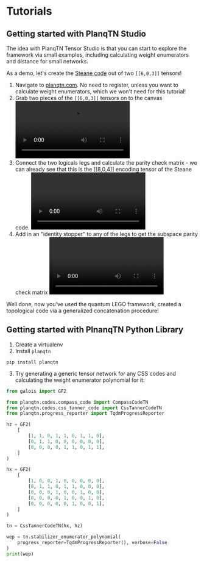 # Tutorials

## Getting started with PlanqTN Studio

The idea with PlanqTN Tensor Studio is that you can start to explore the framework via small examples, including calculating weight enumerators and distance for small networks.

As a demo, let's create the [Steane code](https://errorcorrectionzoo.org/c/steane) out of two `[[6,0,3]]` tensors!

1. Navigate to [planqtn.com](https://planqtn.com). No need to register, unless you want to calculate weight enumerators, which we won't need for this tutorial!
2. Grab two pieces of the `[[6,0,3]]` tensors on to the canvas
   <video controls="true"> <source src="../fig/drag_603s.mp4" type="video/mp4"> </video>
3. Connect the two logicals legs and calculate the parity check matrix - we can already see that this is the [[8,0,4]] encoding tensor of the Steane code.
   <video controls="true"> <source src="../fig/steane_tutorial_connect_logicals.mp4" type="video/mp4"> </video>
4. Add in an "identity stopper" to any of the legs to get the subspace parity check matrix
   <video controls="true"> <source src="../fig/steane_tutorial_identity_stopper.mp4" type="video/mp4"> </video>

Well done, now you've used the quantum LEGO framework, created a topological code via a generalized concatenation procedure!

## Getting started with PlnanqTN Python Library

1. Create a virtualenv
2. Install `planqtn`

```
pip install planqtn
```

3. Try generating a generic tensor network for any CSS codes and calculating the weight enumerator polynomial for it:

```python
from galois import GF2

from planqtn.codes.compass_code import CompassCodeTN
from planqtn.codes.css_tanner_code import CssTannerCodeTN
from planqtn.progress_reporter import TqdmProgressReporter

hz = GF2(
    [
        [1, 1, 0, 1, 1, 0, 1, 1, 0],
        [0, 1, 1, 0, 0, 0, 0, 0, 0],
        [0, 0, 0, 0, 1, 1, 0, 1, 1],
    ]
)

hx = GF2(
    [
        [1, 0, 0, 1, 0, 0, 0, 0, 0],
        [0, 1, 1, 0, 1, 1, 0, 0, 0],
        [0, 0, 0, 1, 0, 0, 1, 0, 0],
        [0, 0, 0, 0, 1, 0, 0, 1, 0],
        [0, 0, 0, 0, 0, 1, 0, 0, 1],
    ]
)

tn = CssTannerCodeTN(hx, hz)

wep = tn.stabilizer_enumerator_polynomial(
    progress_reporter=TqdmProgressReporter(), verbose=False
)
print(wep)

```
